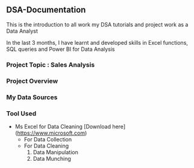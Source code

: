 ## DSA-Documentation

This is the introduction to all work my DSA tutorials and project work as a Data Analyst

In the last 3 months, I have learnt and developed skills in Excel functions, SQL queries and Power BI for Data Analysis 

### Project Topic : Sales Analysis

### Project Overview

### My Data Sources

### Tool Used
 - Ms Excel for Data Cleaning [Download here] (https://www.microsoft.com)
   - For Data Collection
   - For Data Cleaning
     1. Data Manipulation
     2. Data Munching

